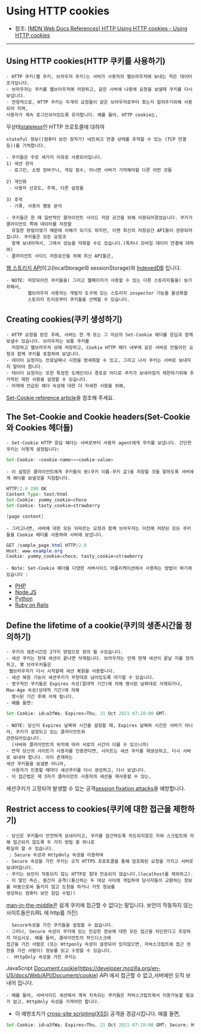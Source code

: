 # Using HTTP cookies

- 참조: [[MDN Web Docs References] HTTP Using HTTP cookies - Using HTTP cookies](https://developer.mozilla.org/en-US/docs/Web/HTTP/Cookies)
----

## Using HTTP cookies(HTTP 쿠키를 사용하기)
    - HTTP 쿠키(웹 쿠키, 브라우저 쿠키)는 서버가 사용자의 웹브라우저에 보내는 작은 데이터 조각입니다.
    - 브라우저는 쿠키를 웹브라우저에 저장하고, 같은 서버에 나중에 요청을 보낼때 쿠키를 다시 보냅니다.
    - 전형적으로, HTTP 쿠키는 두개의 요청들이 같은 브라우저로부터 왔는지 알려주기위해 사용되어 지며,
    사용자가 계속 로그인되어있도록 유지합니다. 예를 들어, HTTP cookie는,
   무상태[stateless](https://developer.mozilla.org/en-US/docs/Web/HTTP/Overview#http_is_stateless_but_not_sessionless)인 HTTP 프로토콜에 대하여 
    
    stateful 정보((컴퓨터 보안 장치가) 네트워크 연결 상태를 추적할 수 있는 (TCP 연결 등))를 기억합니다.
    
    - 쿠키들은 주로 세가지 이유로 사용되어집니다.
    1) 세션 관리
     - 로그인, 쇼핑 장바구니, 게임 점수, 아니면 서버가 기억해야할 다른 어떤 것들
     
    2) 개인화
     - 사용자 선호도, 주제, 다른 설정들
     
    3) 추적
     - 기록, 사용자 행동 분석
     
    - 쿠키들은 한 때 일반적인 클라이언트 사이드 저장 공간을 위해 사용되어졌었습니다. 쿠키가 클라이언트 쪽에 데이터를 저장할 
      유일한 방법이였기 때문에 이해가 되기도 하지만, 이젠 최신의 저장공간 API들이 권장되어 집니다. 쿠키들은 모든 요청과
      함께 보내어져서, 그래서 성능을 악화할 수도 있습니다.(특히나 모바일 데이터 연결에 대하여)
    - 클라이언트 사이드 저장공간을 위해 최신 API들은,
   [웹 스토리지 API](https://developer.mozilla.org/en-US/docs/Web/API/Web_Storage_API)이고(localStorage와 sessionStorage)와 
   [IndexedDB](https://developer.mozilla.org/en-US/docs/Web/API/IndexedDB_API) 입니다.
      
    - NOTE: 저장되어진 쿠키들을( 그리고 웹페이지가 사용할 수 있는 다른 스토리지들을) 보기 위해서, 
            웹브라우저 사용자는 개발자 도구에 있는 스토리지 inspector 기능을 활성화할 
            스토리지 트리로부터 쿠키들을 선택할 수 있습니다.
            
       
    

## Creating cookies(쿠키 생성하기)
 
    - HTTP 요청을 받은 후에, 서버는 한 개 또는 그 이상의 Set-Cookie 헤더를 응답과 함께 보낼수 있습니다. 브라우저는 보통 쿠키를
      저장하고 웹브라우저 상에 저장하고, Cookie HTTP 헤더 내부에 같은 서버로 만들어진 요청과 함께 쿠키를 포함하여 보냅니다.
    - 데이터 요청자는 만료날짜나 시한을 명세화할 수 있고, 그리고 나서 쿠키는 서버로 보내지지 말아야 합니다.
    - 데이터 요청자는 또한 특정한 도메인이나 경로로 어디로 쿠키가 보내어질지 제한하기위해 추가적인 제한 사항을 설정할 수 있습니다.
    - 아래에 언급된 헤더 속성에 대한 더 자세한 사항을 위해, 
   [Set-Cookie reference article](https://developer.mozilla.org/en-US/docs/Web/HTTP/Headers/Set-Cookie)을 참조해 주세요.
    
    
## The Set-Cookie and Cookie headers(Set-Cookie 와 Cookies 헤더들)
    - Set-Cookie HTTP 응답 헤더는 서버로부터 사용자 agent에게 쿠키를 보냅니다. 간단한 쿠키는 이렇게 설정됩니다:
    
~~~Java Script
Set-Cookie: <cookie-name>=<cookie-value>
~~~
    - 이 설정은 클라이언트에게 쿠키들의 쌍(쿠키 이름-쿠키 값)을 저장할 것을 말하도록 서버에게 헤더를 보낼것을 지침합니다.

~~~Java Script
HTTP/2.0 200 OK
Content-Type: text/html
Set-Cookie: yummy_cookie=choco
Set-Cookie: tasty_cookie=strawberry

[page content]
~~~
    - 그러고나면, 서버에 대한 모든 뒤따르는 요청과 함께 브라우저는 이전에 저장된 모든 쿠키들을 Cookie 헤더를 사용하여 서버에 보냅니다.

~~~Java Script
GET /sample_page.html HTTP/2.0
Host: www.example.org
Cookie: yummy_cookie=choco; tasty_cookie=strawberry
~~~ 

    - Note: Set-Cookie 헤더를 다양한 서버사이드 어플리케이션에서 사용하는 방법이 여기에 있습니다 :  
- [PHP](https://www.php.net/manual/en/function.setcookie.php)
- [Node.JS](https://nodejs.org/dist/latest-v14.x/docs/api/http.html#http_response_setheader_name_value)
- [Python](https://docs.python.org/3/library/http.cookies.html)
- [Ruby on Rails](https://api.rubyonrails.org/classes/ActionDispatch/Cookies.html)



## Define the lifetime of a cookie(쿠키의 생존시간을 정의하기)

    - 쿠키의 생존시간은 2가지 방법으로 정의 될 수있습니다.
    - 세션 쿠키는 현재 세션이 끝나면 삭제됩니다. 브라우저는 언제 현재 세션이 끝날 지를 정의하고, 몇 브라우저들은
     웹브라우저가 다시 시작할때 세션 복원을 사용합니다.
    - 세션 복원 기능이 세션쿠키가 무한대로 남아있도록 야기할 수 있습니다.
    - 영구적인 쿠키들은 Expires 속성(절대적 기간)에 의해 명시된 날짜대로 삭제되거나, Max-Age 속성(상대적 기간)에 의해 
      명시된 기간 후에 삭제 됩니다.
    - 예를 들면:
    
~~~Java Script
Set-Cookie: id=a3fWa; Expires=Thu, 31 Oct 2021 07:28:00 GMT;
~~~
    - NOTE: 당신이 Expires 날짜와 시간을 설정할 때, Expires 날짜와 시간은 서버가 아니라, 쿠키가 설정되고 있는 클라이언트와 
    관련되어있습니다.
      (서버와 클라이언트의 위치에 따라 서로의 시간이 다를 수 있으니까)
    - 만약 당신의 사이트가 사용자를 인증한다면, 사이트는 세션 쿠키를 재생성하고, 다시 서버로 보내야 합니다. 이미 존재하는 
    세션 쿠키들을 보낼뿐 아니라,
      사용자가 인증할 때마다 세션쿠키를 다시 생성하고, 다시 보냅니다.
    - 이 접근법은 제 3자가 클라이언트 사용자의 세션을 재사용할 수 있는, 
   세션쿠키가 고정되어 발생할 수 있는 공격[session fixation attacks](https://developer.mozilla.org/en-US/docs/Web/Security/Types_of_attacks#session_fixation)을 예방합니다.


## Restrict access to cookies(쿠키에 대한 접근을 제한하기)
    - 당신은 쿠키들이 안전하게 보내어지고, 쿠키를 접근하도록 의도되지않은 자와 스크립트에 의해 접근되지 않도록 두 가지 방법 중 하나로
    확실히 할 수 있습니다.
     : Secure 속성과 HttpOnly 속성을 이용하여
    - Secure 속성을 가진 쿠키는 오직 HTTPS 프로토콜을 통해 암호화된 요청을 가지고 서버로 보내어집니다.
    - 쿠키는 보안이 작동되지 않는 HTTP로 절대 전송되지 않습니다.(localhost를 제외하고). 
    - 이 말인 즉슨, 중간자 공격((통신하는 두 대상 사이에 개입하여 당사자들이 교환하는 정보를 바꿈으로써 들키지 않고 도청을 하거나 거짓 정보를
    생성하는 컴퓨터 보안 침입 수법))
[man-in-the-middle](https://developer.mozilla.org/en-US/docs/Glossary/MitM)은 쉽게 쿠키에 접근할 수 없다는 말입니다. 보안이 작동하지 않는
사이트들은(URL 에 http를 가진)           
      
      Secure속성을 가진 쿠키들을 설정할 수 없습니다.
    - 그러나, Secure 속성이 쿠키에 있는 민감한 정보에 대한 모든 접근을 차단한다고 추정하지 마십시오. 예를 들어, 클라이언트의 하드디스크에 
    접근을 가진 사람은 (또는 Httponly 속성이 설정되어 있지않으면, 자바스크립트에 접근 권한을 가진 사람이) 정보를 읽고 수정할 수 있습니다.
    -  HttpOnly 속성을 가진 쿠키는 
    
   JavaScript [Document.cookie](Document.cookie)(https://developer.mozilla.org/en-US/docs/Web/API/Document/cookie) API 에서 접근할 수 없고,서버에만 오직 보내어 집니다.
  
    
   
    - 예를 들어, 서버사이드 세션에서 계속 지속되는 쿠키들은 자바스크립트에서 이용가능할 필요가 없고, HttpOnly 속성을 가져야만 합니다.
   - 이 예방조치가 [cross-site scripting(XSS)](https://developer.mozilla.org/en-US/docs/Web/Security/Types_of_attacks#cross-site_scripting_(xss))
    공격을 경감시킵니다. 예를 들면, 

~~~Java Script
Set-Cookie: id=a3fWa; Expires=Thu, 21 Oct 2021 07:28:00 GMT; Secure; HttpOnly
~~~










